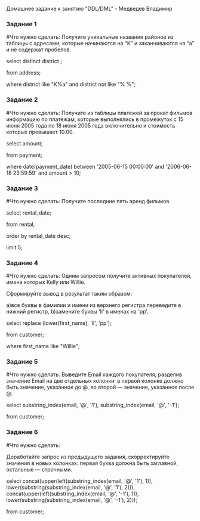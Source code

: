 Домашнее задание к занятию "DDL/DML" - Медведев Владимир


### Задание 1

#Что нужно сделать:
Получите уникальные названия районов из таблицы с адресами, которые начинаются на “K” и заканчиваются на “a” и не содержат пробелов.

select distinct  district ;

from address;

where district like "K%a" and district not like "% %";

### Задание 2

#Что нужно сделать:
Получите из таблицы платежей за прокат фильмов информацию по платежам, которые выполнялись в промежуток с 15 июня 2005 года по 18 июня 2005 года включительно и стоимость которых превышает 10.00.

select amount;

from  payment;

where  date(payment_date) between  '2005-06-15 00:00:00' and  '2006-06-18 23:59:59' and amount > 10;

### Задание 3

#Что нужно сделать:
Получите последние пять аренд фильмов.

select rental_date;

from rental; 

order by rental_date desc;

limit 5;

### Задание 4

#Что нужно сделать:
Одним запросом получите активных покупателей, имена которых Kelly или Willie.

Сформируйте вывод в результат таким образом:

a)все буквы в фамилии и имени из верхнего регистра переведите в нижний регистр,
b)замените буквы 'll' в именах на 'pp'.

select  replace (lower(first_name), 'll', 'pp');

from customer; 

where first_name like "Willie";

### Задание 5

#Что нужно сделать:
Выведите Email каждого покупателя, разделив значение Email на две отдельных колонки: в первой колонке должно быть значение, указанное до @, во второй — значение, указанное после @.

select substring_index(email, '@', '1'), substring_index(email, '@', '-1');

from customer;

### Задание 6

#Что нужно сделать:

Доработайте запрос из предыдущего задания, скорректируйте значения в новых колонках: первая буква должна быть заглавной, остальные — строчными.

select concat(upper(left(substring_index(email, '@', '1'), 1)), lower(substring(substring_index(email, '@', '1'), 2))), concat(upper(left(substring_index(email, '@', '-1'), 1)), lower(substring(substring_index(email, '@', '-1'), 2)));

from customer;
